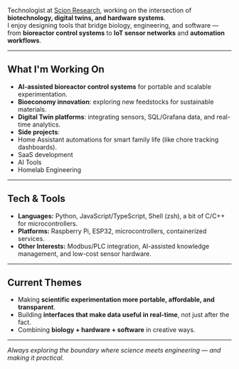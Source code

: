 
Technologist at [Scion Research](https://www.scionresearch.com/), working on the intersection of **biotechnology, digital twins, and hardware systems**.  
I enjoy designing tools that bridge biology, engineering, and software — from **bioreactor control systems** to **IoT sensor networks** and **automation workflows**.  

---

##  What I'm Working On
-  **AI-assisted bioreactor control systems** for portable and scalable experimentation.  
-  **Bioeconomy innovation**: exploring new feedstocks for sustainable materials.  
-  **Digital Twin platforms**: integrating sensors, SQL/Grafana data, and real-time analytics.  
-  **Side projects**:   
  - Home Assistant automations for smart family life (like chore tracking dashboards).
  - SaaS development
  - AI Tools
  - Homelab Engineering

---

##  Tech & Tools
- **Languages:** Python, JavaScript/TypeScript, Shell (zsh), a bit of C/C++ for microcontrollers.  
- **Platforms:** Raspberry Pi, ESP32, microcontrollers, containerized services.  
- **Other Interests:** Modbus/PLC integration, AI-assisted knowledge management, and low-cost sensor hardware.  

---

##  Current Themes
- Making **scientific experimentation more portable, affordable, and transparent**.  
- Building **interfaces that make data useful in real-time**, not just after the fact.  
- Combining **biology + hardware + software** in creative ways.  

---

*Always exploring the boundary where science meets engineering — and making it practical.*
